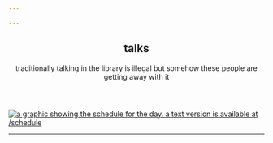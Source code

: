 ```yaml
---

---
```


<style>

.runsheet {
  max-width: 100vw;
}
</style>

<section class="mid">
 <header>
    <div id="align">
      <p-books></p-books>
    </div>
    <div class="heading">
      <h1>talks</h1>
      <p>
traditionally talking in the library is illegal but somehow these people are getting away with it
     </p>
    </div>
  </header>
</section>

<div class="escape-middle">
  <a href="/schedule.pdf">
    <img class="runsheet" src="/schedule.png" alt="a graphic showing the schedule for the day. a text version is available at /schedule" />
  </a>
</div>

----------------------------------------
<br>
<br>

<section>
  <p-books></p-books>
</section>


<!--@include: ../_scripts/talkdata.md-->